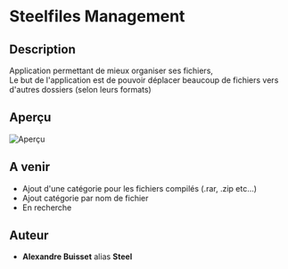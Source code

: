 # Steelfiles Management

## Description

Application permettant de mieux organiser ses fichiers,  
Le but de l'application est de pouvoir déplacer beaucoup de fichiers vers d'autres dossiers (selon leurs formats)

## Aperçu

![Aperçu](https://github.com/Steelataure/SteelFiles-Management/blob/start/assets/apercu.PNG 'SteelFiles Management')

## A venir

* Ajout d'une catégorie pour les fichiers compilés (.rar, .zip etc...)
* Ajout catégorie par nom de fichier
* En recherche


## Auteur

* **Alexandre Buisset** alias **Steel**

